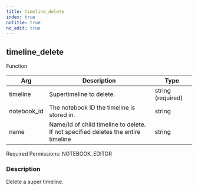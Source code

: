 ```yaml
---
title: timeline_delete
index: true
noTitle: true
no_edit: true
---
```




<div class="vql_item"></div>


## timeline_delete
<span class='vql_type label label-warning pull-right page-header'>Function</span>



<div class="vqlargs"></div>

Arg | Description | Type
----|-------------|-----
timeline|Supertimeline to delete.|string (required)
notebook_id|The notebook ID the timeline is stored in.|string
name|Name/Id of child timeline to delete. If not specified deletes the entire timeline|string

Required Permissions: 
<span class="linkcolour label label-success">NOTEBOOK_EDITOR</span>

### Description

Delete a super timeline.

